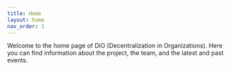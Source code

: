 ```yaml
---
title: Home
layout: home
nav_order: 1
---
```


Welcome to the home page of DiO (Decentralization in Organizations). Here you can find information about the project, the team, and the latest and past events.  